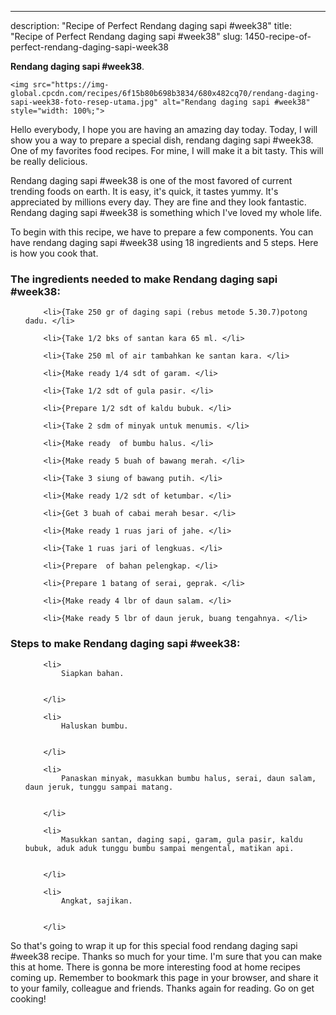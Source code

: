 ---
description: "Recipe of Perfect Rendang daging sapi #week38"
title: "Recipe of Perfect Rendang daging sapi #week38"
slug: 1450-recipe-of-perfect-rendang-daging-sapi-week38

<p>
	<strong>Rendang daging sapi #week38</strong>. 
	
</p>
<p>
	
	<img src="https://img-global.cpcdn.com/recipes/6f15b80b698b3834/680x482cq70/rendang-daging-sapi-week38-foto-resep-utama.jpg" alt="Rendang daging sapi #week38" style="width: 100%;">
	
	
</p>
<p>
	Hello everybody, I hope you are having an amazing day today. Today, I will show you a way to prepare a special dish, rendang daging sapi #week38. One of my favorites food recipes. For mine, I will make it a bit tasty. This will be really delicious.
</p>
	
<p>
	Rendang daging sapi #week38 is one of the most favored of current trending foods on earth. It is easy, it's quick, it tastes yummy. It's appreciated by millions every day. They are fine and they look fantastic. Rendang daging sapi #week38 is something which I've loved my whole life.
</p>
<p>
	
</p>

<p>
To begin with this recipe, we have to prepare a few components. You can have rendang daging sapi #week38 using 18 ingredients and 5 steps. Here is how you cook that.
</p>

<h3>The ingredients needed to make Rendang daging sapi #week38:</h3>

<ol>
	
		<li>{Take 250 gr of daging sapi (rebus metode 5.30.7)potong dadu. </li>
	
		<li>{Take 1/2 bks of santan kara 65 ml. </li>
	
		<li>{Take 250 ml of air tambahkan ke santan kara. </li>
	
		<li>{Make ready 1/4 sdt of garam. </li>
	
		<li>{Take 1/2 sdt of gula pasir. </li>
	
		<li>{Prepare 1/2 sdt of kaldu bubuk. </li>
	
		<li>{Take 2 sdm of minyak untuk menumis. </li>
	
		<li>{Make ready  of bumbu halus. </li>
	
		<li>{Make ready 5 buah of bawang merah. </li>
	
		<li>{Take 3 siung of bawang putih. </li>
	
		<li>{Make ready 1/2 sdt of ketumbar. </li>
	
		<li>{Get 3 buah of cabai merah besar. </li>
	
		<li>{Make ready 1 ruas jari of jahe. </li>
	
		<li>{Take 1 ruas jari of lengkuas. </li>
	
		<li>{Prepare  of bahan pelengkap. </li>
	
		<li>{Prepare 1 batang of serai, geprak. </li>
	
		<li>{Make ready 4 lbr of daun salam. </li>
	
		<li>{Make ready 5 lbr of daun jeruk, buang tengahnya. </li>
	
</ol>
<p>
	
</p>

<h3>Steps to make Rendang daging sapi #week38:</h3>

<ol>
	
		<li>
			Siapkan bahan.
			
			
		</li>
	
		<li>
			Haluskan bumbu.
			
			
		</li>
	
		<li>
			Panaskan minyak, masukkan bumbu halus, serai, daun salam, daun jeruk, tunggu sampai matang.
			
			
		</li>
	
		<li>
			Masukkan santan, daging sapi, garam, gula pasir, kaldu bubuk, aduk aduk tunggu bumbu sampai mengental, matikan api.
			
			
		</li>
	
		<li>
			Angkat, sajikan.
			
			
		</li>
	
</ol>

<p>
	
</p>

<p>
	So that's going to wrap it up for this special food rendang daging sapi #week38 recipe. Thanks so much for your time. I'm sure that you can make this at home. There is gonna be more interesting food at home recipes coming up. Remember to bookmark this page in your browser, and share it to your family, colleague and friends. Thanks again for reading. Go on get cooking!
</p>
